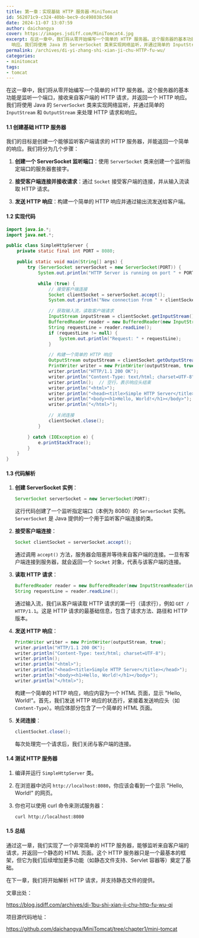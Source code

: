 ```yaml
---
title: 第一章：实现基础 HTTP 服务器-MiniTomcat
id: 562071c9-c324-40bb-bec9-dc498038c568
date: 2024-11-07 13:07:59
author: daichangya
cover: https://images.jsdiff.com/MiniTomcat4.jpg
excerpt: 在这一章中，我们将从零开始编写一个简单的 HTTP 服务器。这个服务器的基本功能是监听一个端口，接收来自客户端的 HTTP 请求，并返回一个 HTTP
  响应。我们将使用 Java 的 ServerSocket 类来实现网络监听，并通过简单的 InputStream 和 OutputStream 来处
permalink: /archives/di-yi-zhang-shi-xian-ji-chu-HTTP-fu-wu/
categories:
- minitomcat
tags:
- tomcat
---
```


在这一章中，我们将从零开始编写一个简单的 HTTP 服务器。这个服务器的基本功能是监听一个端口，接收来自客户端的 HTTP 请求，并返回一个 HTTP 响应。我们将使用 Java 的 `ServerSocket` 类来实现网络监听，并通过简单的 `InputStream` 和 `OutputStream` 来处理 HTTP 请求和响应。

#### **1.1 创建基础 HTTP 服务器**

我们的目标是创建一个能够监听客户端请求的 HTTP 服务器，并能返回一个简单的响应。我们将分为几个步骤：

1.  **创建一个 ServerSocket 监听端口**：使用 `ServerSocket` 类来创建一个监听指定端口的服务器套接字。
    
2.  **接受客户端连接并接收请求**：通过 `Socket` 接受客户端的连接，并从输入流读取 HTTP 请求。
    
3.  **发送 HTTP 响应**：构建一个简单的 HTTP 响应并通过输出流发送给客户端。
    

#### **1.2 实现代码**

```java
import java.io.*;
import java.net.*;

public class SimpleHttpServer {
    private static final int PORT = 8080;

    public static void main(String[] args) {
        try (ServerSocket serverSocket = new ServerSocket(PORT)) {
            System.out.println("HTTP Server is running on port " + PORT);

            while (true) {
                // 接受客户端连接
                Socket clientSocket = serverSocket.accept();
                System.out.println("New connection from " + clientSocket.getInetAddress());

                // 获取输入流，读取客户端请求
                InputStream inputStream = clientSocket.getInputStream();
                BufferedReader reader = new BufferedReader(new InputStreamReader(inputStream));
                String requestLine = reader.readLine();
                if (requestLine != null) {
                    System.out.println("Request: " + requestLine);
                }

                // 构建一个简单的 HTTP 响应
                OutputStream outputStream = clientSocket.getOutputStream();
                PrintWriter writer = new PrintWriter(outputStream, true);
                writer.println("HTTP/1.1 200 OK");
                writer.println("Content-Type: text/html; charset=UTF-8");
                writer.println();  // 空行，表示响应头结束
                writer.println("<html>");
                writer.println("<head><title>Simple HTTP Server</title></head>");
                writer.println("<body><h1>Hello, World!</h1></body>");
                writer.println("</html>");

                // 关闭连接
                clientSocket.close();
            }

        } catch (IOException e) {
            e.printStackTrace();
        }
    }
}
```

#### **1.3 代码解析**

1.  **创建 ServerSocket 实例**：
    
    ```java
    ServerSocket serverSocket = new ServerSocket(PORT);
    ```
    
    这行代码创建了一个监听指定端口（本例为 8080）的 `ServerSocket` 实例。`ServerSocket` 是 Java 提供的一个用于监听客户端连接的类。
    
2.  **接受客户端连接**：
    
    ```java
    Socket clientSocket = serverSocket.accept();
    ```
    
    通过调用 `accept()` 方法，服务器会阻塞并等待来自客户端的连接。一旦有客户端连接到服务器，就会返回一个 `Socket` 对象，代表与该客户端的连接。
    
3.  **读取 HTTP 请求**：
    
    ```java
    BufferedReader reader = new BufferedReader(new InputStreamReader(inputStream));
    String requestLine = reader.readLine();
    ```
    
    通过输入流，我们从客户端读取 HTTP 请求的第一行（请求行），例如 `GET / HTTP/1.1`。这是 HTTP 请求的最基础信息，包含了请求方法、路径和 HTTP 版本。
    
4.  **发送 HTTP 响应**：
    
    ```java
    PrintWriter writer = new PrintWriter(outputStream, true);
    writer.println("HTTP/1.1 200 OK");
    writer.println("Content-Type: text/html; charset=UTF-8");
    writer.println();
    writer.println("<html>");
    writer.println("<head><title>Simple HTTP Server</title></head>");
    writer.println("<body><h1>Hello, World!</h1></body>");
    writer.println("</html>");
    ```
    
    构建一个简单的 HTTP 响应，响应内容为一个 HTML 页面，显示 "Hello, World!"。首先，我们发送 HTTP 响应的状态行，紧接着发送响应头（如 `Content-Type`）。响应体部分包含了一个简单的 HTML 页面。
    
5.  **关闭连接**：
    
    ```java
    clientSocket.close();
    ```
    
    每次处理完一个请求后，我们关闭与客户端的连接。
    

#### **1.4 测试 HTTP 服务器**

1.  编译并运行 `SimpleHttpServer` 类。
    
2.  在浏览器中访问 `http://localhost:8080`，你应该会看到一个显示 "Hello, World!" 的网页。
    
3.  你也可以使用 curl 命令来测试服务器：
    
    ```bash
    curl http://localhost:8080
    ```
    

#### **1.5 总结**

通过这一章，我们实现了一个非常简单的 HTTP 服务器，能够监听来自客户端的请求，并返回一个静态的 HTML 页面。这个 HTTP 服务器只是一个最基本的框架，但它为我们后续增加更多功能（如静态文件支持、Servlet 容器等）奠定了基础。

在下一章，我们将开始解析 HTTP 请求，并支持静态文件的提供。

文章出处：

https://blog.jsdiff.com/archives/di-1bu-shi-xian-ji-chu-http-fu-wu-qi

项目源代码地址：

https://github.com/daichangya/MiniTomcat/tree/chapter1/mini-tomcat
